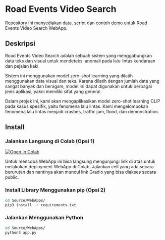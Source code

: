 # Road Events Video Search

Repository ini menyediakan data, script dan contoh demo untuk Road Events Video Search WebApp.

## Deskripsi

Road Events Video Search adalah sebuah sistem yang menggabungkan data teks dan visual untuk mendeteksi anomali pada lalu lintas kendaraan dan pejalan kaki.

Sistem ini menggunakan model zero-shot learning yang dilatih menggunakan data visual dan teks. Karena dilatih dengan jumlah data yang sangat banyak dan beragam, model ini dapat digunakan untuk berbagai jenis aplikasi, yakni memiliki sifat yang general.

Dalam projek ini, kami akan mengaplikasikan model zero-shot learning CLIP pada kasus spesifik, yaitu fenomena lalu lintas. Kami mengelompokan fenomena lalu lintas menjadi crashes, traffic jam, flood, dan demonstration.

## Install

### Jalankan Langsung di Colab (Opsi 1)

[![Open In Colab](https://colab.research.google.com/assets/colab-badge.svg)](https://drive.google.com/file/d/1OtuSS4HBS6qxlBso_KzpfmOuxOlcEaUk/view?usp=sharing)

Untuk mencoba WebApp ini bisa langsung mengunjungi link di atas untuk melakukan deployment WebApp di Colab. Jalankan cell yang ada secara berurutan dan nantinya akan muncul link Gradio yang bisa diakses secara public.

### Install Library Menggunakan pip (Opsi 2)

```bash
cd Source/WebApps/
pip3 install -r requirements.txt
```

### Jalankan Menggunakan Python

```bash
cd Source/WebApps/
python3 app.py
```
